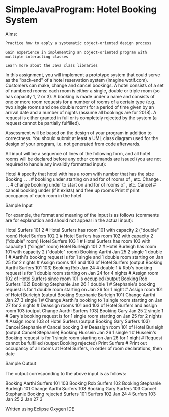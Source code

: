 # SimpleJavaProgram: Hotel Booking System

Aims:

    Practice how to apply a systematic object-oriented design process

    Gain experience in implementing an object-oriented program with multiple interacting classes

    Learn more about the Java class libraries

In this assignment, you will implement a prototype system that could serve as the "back-end" of a hotel reservation system (imagine wotif.com). Customers can make, change and cancel bookings. A hotel consists of a set of numbered rooms: each room is either a single, double or triple room (so has capacity 1, 2 or 3). A booking is made under a name and consists of one or more room requests for a number of rooms of a certain type (e.g. two single rooms and one double room) for a period of time given by an arrival date and a number of nights (assume all bookings are for 2018). A request is either granted in full or is completely rejected by the system (a request cannot be partially fulfilled).

Assessment will be based on the design of your program in addition to correctness. You should submit at least a UML class diagram used for the design of your program, i.e. not generated from code afterwards.

All input will be a sequence of lines of the following form, and all hotel rooms will be declared before any other commands are issued (you are not required to handle any invalidly formatted input):

Hotel <hotelname> <roomnumber> <capacity>
          # specify that hotel with <hotelname> has a room with number <roomnumber> that has the size <capacity>
Booking <name> <month> <date> <numdays> <type1> <number1> <type2> <number2> . . .
          # booking under <name> starting on <month> and <date> for <numdays> of <number1> rooms of <type1>, etc.
Change <name> <month> <date> <numdays> <type1> <number1> <type2> <number2> . . .
          # change booking under <name> to start on <month> and <date> for <numdays> of <number1> rooms of <type1>, etc.
Cancel <name>
          # cancel booking under <name> (if it exists) and free up rooms
Print <hotelname>
          # print occupancy of each room in the hotel <hotelname>




Sample Input

For example, the format and meaning of the input is as follows (comments are for explanation and should not appear in the actual input):

Hotel Surfers 101 2      # Hotel Surfers has room 101 with capacity 2 ("double" room)
Hotel Surfers 102 2      # Hotel Surfers has room 102 with capacity 2 ("double" room)
Hotel Surfers 103 1      # Hotel Surfers has room 103 with capacity 1 ("single" room)
Hotel Burleigh 101 2     # Hotel Burleigh has room 101 with capacity 2 ("double" room)
Booking Aarthi Jan 25 2 single 1 double 1
          # Aarthi's booking request is for 1 single and 1 double room starting on Jan 25 for 2 nights
          # Assign rooms 101 and 103 of Hotel Surfers (output Booking Aarthi Surfers 101 103)
Booking Rob Jan 24 4 double 1
          # Rob's booking request is for 1 double room starting on Jan 24 for 4 nights
          # Assign room 102 of Hotel Surfers since room 101 is occupied (output Booking Rob Surfers 102)
Booking Stephanie Jan 26 1 double 1
          # Stephanie's booking request is for 1 double room starting on Jan 26 for 1 night
          # Assign room 101 of Hotel Burleigh (output Booking Stephanie Burleigh 101)
Change Aarthi Jan 27 3 single 1
          # Change Aarthi's booking to 1 single room starting on Jan 27 for 3 nights
          # Deassign rooms 101 and 103 of Hotel Surfers and assign room 103 (output Change Aarthi Surfers 103)
Booking Gary Jan 25 2 single 1
          # Gary's booking request is for 1 single room starting on Jan 25 for 2 nights
          # Assign room 103 of Hotel Surfers (output Booking Gary Surfers 103)
Cancel Stephanie
          # Cancel booking 3
          # Deassign room 101 of Hotel Burleigh (output Cancel Stephanie)
Booking Hussein Jan 26 1 single 1
          # Hussein's Booking request is for 1 single room starting on Jan 26 for 1 night
          # Request cannot be fulfilled (output Booking rejected)
Print Surfers
          # Print out occupancy of all rooms at Hotel Surfers, in order of room declarations, then date


Sample Output

The output corresponding to the above input is as follows:

Booking Aarthi Surfers 101 103
Booking Rob Surfers 102
Booking Stephanie Burleigh 101
Change Aarthi Surfers 103
Booking Gary Surfers 103
Cancel Stephanie
Booking rejected
Surfers 101
Surfers 102 Jan 24 4
Surfers 103 Jan 25 2 Jan 27 3


Written using Eclipse Oxygen IDE
